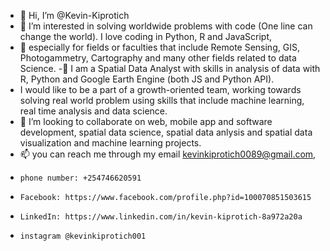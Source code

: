 - 👋 Hi, I’m @Kevin-Kiprotich
- 👀 I’m interested in solving worldwide problems with code (One line can change the world). I love coding in Python, R and JavaScript, 
- 👀 especially for fields or faculties that include Remote Sensing, GIS, Photogammetry, Cartography and many other fields related to data Science.
-🌱  I am a Spatial Data Analyst with skills in analysis of data with R, Python and Google Earth Engine (both JS and Python API). 
-    I would like to be a part of a growth-oriented team, working towards solving real world problem using skills that include machine learning, real time analysis and data science. 
- 💞️ I’m looking to collaborate on web, mobile app and software development, spatial data science, spatial data anlysis and  spatial data 
visualization and machine learning projects.
- 📫 you can reach me through my email kevinkiprotich0089@gmail.com, 
-     phone number: +254746620591
-     Facebook: https://www.facebook.com/profile.php?id=100070851503615
-     LinkedIn: https://www.linkedin.com/in/kevin-kiprotich-8a972a20a
-     instagram @kevinkiprotich001
 
